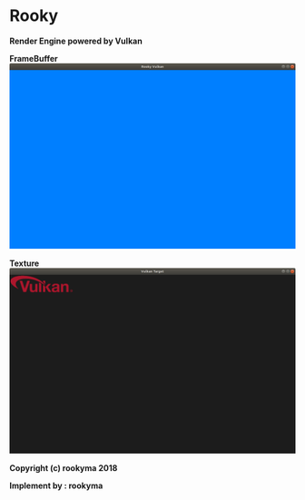 Rooky
====
**Render Engine powered by Vulkan**

**FrameBuffer**
![FrameBuffer](https://github.com/mRooky/Rooky/blob/master/Resource/FrameBuffer.png)  

**Texture**
![Texture](https://github.com/mRooky/Rooky/blob/master/Resource/vulkan_target.png)  

**Copyright (c) rookyma 2018**

**Implement by : rookyma**
